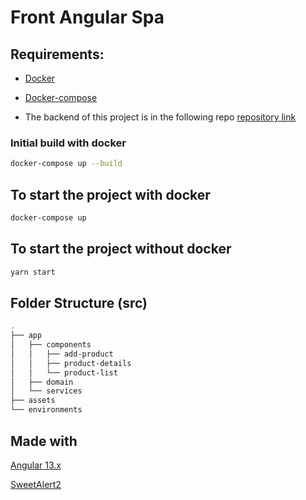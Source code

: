 # Front Angular Spa


## Requirements:
  * [Docker](https://docs.docker.com/engine/installation/)

  * [Docker-compose](https://docs.docker.com/compose/install/)

  * The backend of this project is in the following repo [repository link](https://github.com/henriquemsouza/back-serverless)


### Initial build with docker
```sh
docker-compose up --build
```


## To start the project with docker
```sh
docker-compose up
```

## To start the project without docker
```sh
yarn start
```

## Folder Structure (src) ##
```sh
.
├── app
│   ├── components
│   │   ├── add-product
│   │   ├── product-details
│   │   └── product-list
│   ├── domain
│   └── services
├── assets
└── environments
```




## Made with


[Angular 13.x](https://angular.io/)

[SweetAlert2](https://github.com/sweetalert2/ngx-sweetalert2)
